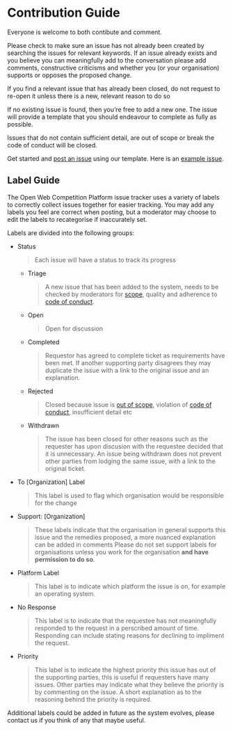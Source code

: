 # Contribution Guide
Everyone is welcome to both contibute and comment.

Please check to make sure an issue has not already been created by searching the issues for relevant keywords. If an issue already exists and you believe you can meaningfully add to the conversation please add comments, constructive criticisms and whether you (or your organisation) supports or opposes the proposed change.

If you find a relevant issue that has already been closed, do not request to re-open it unless there is a new, relevant reason to do so

If no existing issue is found, then you’re free to add a new one. The issue will provide a template that you should endeavour to complete as fully as possible. 

Issues that do not contain sufficient detail, are out of scope or break the code of conduct will be closed.

Get started and [post an issue](https://github.com/OpenWebAdvocacy/OpenWebCompetitionPlatform/issues/new?assignees=&labels=&projects=&template=post-an-issue.md&title=) using our template. Here is an [example issue](https://github.com/OpenWebAdvocacy/OpenWebCompetitionPlatform/issues/1).

## Label Guide

The Open Web Competition Platform issue tracker uses a variety of labels to correctly collect issues together for easier tracking. You may add any labels you feel are correct when posting, but a moderator may choose to edit the labels to recategorise if inaccurately set. 

Labels are divided into the following groups:

- Status
  > Each issue will have a status to track its progress
  - Triage
    > A new issue that has been added to the system, needs to be checked by moderators for [scope](https://github.com/OpenWebAdvocacy/OpenWebCompetitionPlatform?tab=readme-ov-file#scope), quality and adherence to [code of conduct](code-of-conduct.md).
  - Open
    > Open for discussion
  - Completed
    > Requestor has agreed to complete ticket as requirements have been met. If another supporting party disagrees they may duplicate the issue with a link to the original issue and an explanation.
  - Rejected
    > Closed because issue is [out of scope](https://github.com/OpenWebAdvocacy/OpenWebCompetitionPlatform?tab=readme-ov-file#scope), violation of [code of conduct](code-of-conduct.md), insufficient detail etc
  - Withdrawn
    > The issue has been closed for other reasons such as the requester has upon discusion with the requestee decided that it is unnecessary. An issue being withdrawn does not prevent other parties from lodging the same issue, with a link to the original ticket.
- To \[Organization\] Label
  > This label is used to flag which organisation would be responsible for the change
- Support: \[Organization\]
  > These labels indicate that the organisation in general supports this issue and the remedies proposed, a more nuanced explanation can be added in comments 
  > Please do not set support labels for organisations unless you work for the organisation **and have permission to do so**.
- Platform Label
  > This label is to indicate which platform the issue is on, for example an operating system.
- No Response
  > This label is to indicate that the requestee has not meaningfully responded to the request in a perscribed amount of time. Responding can include stating reasons for declining to impliment the request.
- Priority
  > This label is to indicate the highest priority this issue has out of the supporting parties, this is useful if requesters have many issues. Other parties may indicate what they believe the priority is by commenting on the issue. A short explanation as to the reasoning behind the priority is required.


Additional labels could be added in future as the system evolves, please contact us if you think of any that maybe useful.
